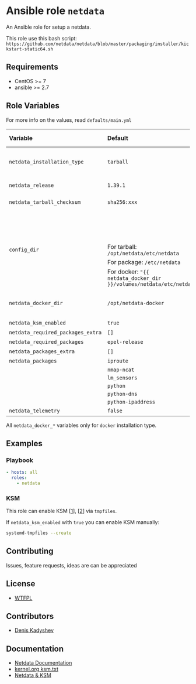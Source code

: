 # Ansible role `netdata`

An Ansible role for setup a netdata.

This role use this bash script: `https://github.com/netdata/netdata/blob/master/packaging/installer/kickstart-static64.sh`

## Requirements

- CentOS >= 7
- ansible >= 2.7

## Role Variables

For more info on the values, read `defaults/main.yml`

| Variable                          | Default                                                              | Comments (type)                             |
| :-------------------------------- | :------------------------------------------------------------------- | :------------------------------------------ |
| `netdata_installation_type`       | `tarball`                                                            | One of `docker`, `tarball` or `package`     |
| `netdata_release`                 | `1.39.1`                                                             | Type: string                                |
| `netdata_tarball_checksum`        | `sha256:xxx`                                                         | Type: string                                |
|                                   |                                                                      | Is required for `tarball` installation type |
| `config_dir`                      | For tarball: `/opt/netdata/etc/netdata`                              |                                             |
|                                   | For package: `/etc/netdata`                                          |                                             |
|                                   | For docker: `"{{ netdata_docker_dir }}/volumes/netdata/etc/netdata"` |                                             |
| `netdata_docker_dir`              | `/opt/netdata-docker`                                                | Directory for `docker-compose` files        |
| `netdata_ksm_enabled`             | `true`                                                               | Type: bool                                  |
| `netdata_required_packages_extra` | `[]`                                                                 | Type: list                                  |
| `netdata_required_packages`       | `epel-release`                                                       | Type: list                                  |
| `netdata_packages_extra`          | `[]`                                                                 | Type: list                                  |
| `netdata_packages`                | `iproute`                                                            | Type: list                                  |
|                                   | `nmap-ncat`                                                          |                                             |
|                                   | `lm_sensors`                                                         |                                             |
|                                   | `python`                                                             |                                             |
|                                   | `python-dns`                                                         |                                             |
|                                   | `python-ipaddress`                                                   |                                             |
| `netdata_telemetry`               | `false`                                                              | Type: bool                                  |

All `netdata_docker_*` variables only for `docker` installation type.

## Examples

### Playbook

```yml
- hosts: all
  roles:
    - netdata
```

### KSM

This role can enable KSM [[1]], [[2]] via `tmpfiles`.

If `netdata_ksm_enabled` with `true` you can enable KSM manually:

```bash
systemd-tmpfiles --create
```

## Contributing

Issues, feature requests, ideas are can be appreciated

## License

- [WTFPL](http://www.wtfpl.net/)

## Contributors

- [Denis Kadyshev](https://github.com/metajiji/)

## Documentation

- [Netdata Documentation](https://docs.netdata.cloud/)
- [kernel.org ksm.txt][1]
- [Netdata & KSM][2]

[1]: https://www.kernel.org/doc/Documentation/vm/ksm.txt
[2]: https://docs.netdata.cloud/database/#ksm
